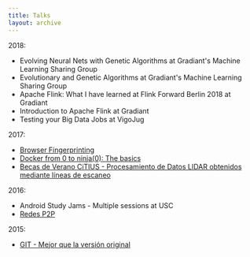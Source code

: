 ```yaml
---
title: Talks
layout: archive
---
```


2018:
- Evolving Neural Nets with Genetic Algorithms at Gradiant's Machine Learning Sharing Group
- Evolutionary and Genetic Algorithms at Gradiant's Machine Learning Sharing Group
- Apache Flink: What I have learned at Flink Forward Berlin 2018 at Gradiant
- Introduction to Apache Flink at Gradiant
- Testing your Big Data Jobs at VigoJug

2017:

- [Browser Fingerprinting](https://docs.google.com/presentation/d/16ksieCW77IvaRfoHhzCtRPAofX7es-1VWoDn_I5WZOU/edit?usp=sharing)
- [Docker from 0 to ninja(0): The basics](https://docs.google.com/presentation/d/1JhvwnMUoF27WHH-lP_VVEsi8_KeO1HniTwfgeGROHtM/edit?usp=sharing)
- [Becas de Verano CiTIUS - Procesamiento de Datos LIDAR obtenidos mediante líneas de escaneo](https://docs.google.com/presentation/d/1xKrwAvwgOCz3Nyh_GviuAI8-se56izTG90a0M8minSE/edit?usp=sharing)

2016:

- Android Study Jams - Multiple sessions at USC
- [Redes P2P](https://docs.google.com/presentation/d/1VezgLAF6AlEEY5QdZWLA5tUvZyTQcc644OYzvTvxcx4/edit?usp=sharing)

2015:

- [GIT - Mejor que la versión original](https://docs.google.com/presentation/d/14m2YlVPKPMpZdIvxg5NnNhadWQ-sqyTXaXo08qoX7-A/edit?usp=sharing)
